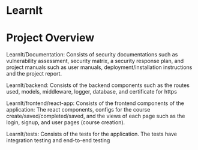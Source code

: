 # LearnIt

# Project Overview
LearnIt/Documentation: Consists of security documentations such as vulnerability assessment, security matrix, a security response plan, and project manuals such as
user manuals, deployment/installation instructions and the project report. 

LearnIt/backend: Consists of the backend components such as the routes used, models, middleware, logger, database, and certificate for https

LearnIt/frontend/react-app: Consists of the frontend components of the application: The react components, configs for the course create/saved/completed/saved,
and the views of each page such as the login, signup, and user pages (course creation).

LearnIt/tests: Consists of the tests for the application. The tests have integration testing and end-to-end testing
